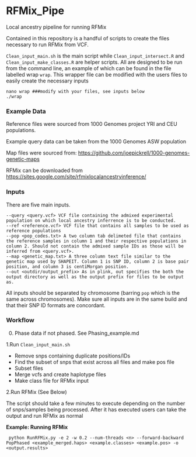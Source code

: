 # RFMix_Pipe
Local ancestry pipeline for running RFMix

Contained in this repository is a handful of scripts to create the files necessary to run RFMix from VCF.

`Clean_input_main.sh` is the main script while `Clean_input_intersect.R` and `Clean_input_make_classes.R` are helper scripts.
All are designed to be run from the command line, an example of which can be found in the file labelled wrap `wrap`. This wrapper file can be modified with the users files to easily create the necessary inputs

```
nano wrap ###modify with your files, see inputs below
./wrap
```

### Example Data
Reference files were sourced from 1000 Genomes project YRI and CEU populations. 

Example query data can be taken from the 1000 Genomes ASW population

Map files were sourced from: https://github.com/joepickrell/1000-genomes-genetic-maps

RFMix can be downloaded from https://sites.google.com/site/rfmixlocalancestryinference/
### Inputs

There are five main inputs. 

```
--query <query.vcf> VCF file containing the admixed experimental population on which local ancestry inferrence is to be conducted.
--ref <reference.vcf> VCF file that contains all samples to be used as reference populations
--pop <pop_codes.txt> A two column tab delimeted file that contains the reference samples in column 1 and their respective populations in column 2. Should not contain the admixed sample IDs as those will be inferred from <query.vcf>.
--map <genetic_map.txt> A three column text file similar to the genetic map used by SHAPEIT. Column 1 is SNP ID, column 2 is base pair position, and column 3 is centiMorgan position.
--out <outdir/output_prefix> As in plink, out specifies the both the output directory as well as the output prefix for files to be output as.
```

All inputs should be separated by chromosome (barring `pop` which is the same across chromosomes). 
Make sure all inputs are in the same build and that their SNP ID formats are concordant. 

### Workflow

0. Phase data if not phased. See Phasing_example.md

1.Run `Clean_input_main.sh`
* Remove snps containing duplicate positions/IDs
* Find the subset of snps that exist across all files and make pos file
* Subset files
* Merge vcfs and create haplotype files
* Make class file for RFMix input

2.Run RFMix (See Below)

The script should take a few minutes to execute depending on the number of snps/samples being processed. 
After it has executed users can take the output and run RFMix as normal

**Example: Running RFMix**
```
 python RunRFMix.py -e 2 -w 0.2 --num-threads <n> --forward-backward PopPhased <example_merged.haps> <example.classes> <example.pos> -o <output.results>
```
